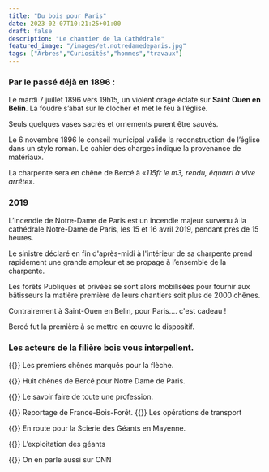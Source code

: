 ```yaml
---
title: "Du bois pour Paris"
date: 2023-02-07T10:21:25+01:00
draft: false
description: "Le chantier de la Cathédrale"
featured_image: "/images/et.notredamedeparis.jpg"
tags: ["Arbres","Curiosités","hommes","travaux"]
---
```


### Par le passé déjà  en 1896 :

Le mardi 7 juillet 1896 vers 19h15, 
un violent orage éclate sur 
**Saint Ouen en Belin**.
La foudre s’abat sur le clocher et met le feu à l’église. 

Seuls quelques vases sacrés et ornements purent être sauvés. 

Le 6 novembre 1896 le conseil municipal valide
la reconstruction de l’église dans un style roman.
Le cahier des charges indique la provenance de matériaux.

La charpente sera en chêne de Bercé
à «*115fr le m3, rendu, équarri à vive arrête*».

### 2019

L’incendie de Notre-Dame de Paris est un incendie majeur survenu
à la cathédrale Notre-Dame de Paris, les 15 et 16 avril 2019,
pendant près de 15 heures. 

Le sinistre déclaré en fin d'après-midi
à l'intérieur de sa charpente prend rapidement une grande ampleur 
et se propage à l’ensemble de la charpente.

Les forêts Publiques et privées se sont alors mobilisées pour fournir 
aux bâtisseurs la matière première de leurs chantiers soit plus 
de 2000 chênes.

Contrairement à Saint-Ouen en Belin, pour Paris.... c'est cadeau !

Bercé fut la première à se mettre en œuvre le dispositif.


### Les acteurs de la filière bois vous interpellent.

{{<youtube id="vOUzmAMd81Q">}}
Les premiers chênes marqués pour la flèche.

{{<youtube id="_HD2Jwc1kBA">}}
Huit chênes de Bercé pour Notre Dame de Paris.
  
{{<youtube id="5BZFGLlB6K0">}}
Le savoir faire de toute une profession.

{{<youtube id="JMwiSfucalg">}}
Reportage de France-Bois-Forêt.
{{<youtube id="xjk_bXF9_N4">}}
Les opérations de transport

{{<youtube id="uTjmWHv4Yx8">}}
En route pour la Scierie des Géants en Mayenne.

{{<youtube id="lX8p8MQCwc4">}}
L’exploitation des géants

{{<youtube id="awjEiKaEJAg">}}
On en parle aussi sur CNN 

 <link rel="canonical" href="https://www.francetvinfo.fr/culture/patrimoine/incendie-de-notre-dame-de-paris/notre-dame-le-socle-de-la-fleche-reconstruit-en-meurthe-et-moselle_5715014.html">
      

